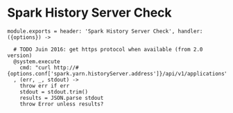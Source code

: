 
# Spark History Server Check

    module.exports = header: 'Spark History Server Check', handler: ({options}) ->

      # TODO Juin 2016: get https protocol when available (from 2.0 version)
      @system.execute
        cmd: "curl http://#{options.conf['spark.yarn.historyServer.address']}/api/v1/applications"
      , (err, _, stdout) ->
        throw err if err
        stdout = stdout.trim()
        results = JSON.parse stdout
        throw Error unless results?
